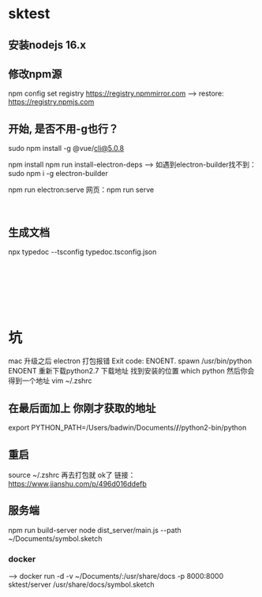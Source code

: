 # sktest

## 安装nodejs 16.x

## 修改npm源
npm config set registry https://registry.npmmirror.com
--> restore: https://registry.npmjs.com

## 开始, 是否不用-g也行？
sudo npm install -g @vue/cli@5.0.8

npm install
npm run install-electron-deps
--> 如遇到electron-builder找不到：sudo npm i -g electron-builder

npm run electron:serve
网页：npm run serve

</br>

## 生成文档
npx typedoc --tsconfig typedoc.tsconfig.json



</br></br></br>
---
# 坑
mac 升级之后 electron 打包报错 Exit code: ENOENT. spawn /usr/bin/python ENOENT
重新下载python2.7 下载地址
找到安装的位置
which python
然后你会得到一个地址
vim ~/.zshrc
## 在最后面加上 你刚才获取的地址 
export PYTHON_PATH=/Users/badwin/Documents/****/****/python2-bin/python
## 重启
source ~/.zshrc
再去打包就 ok了
链接：https://www.jianshu.com/p/496d016ddefb


## 服务端
npm run build-server
node dist_server/main.js --path ~/Documents/symbol.sketch
### docker
--> docker run -d -v ~/Documents/:/usr/share/docs -p 8000:8000  sktest/server /usr/share/docs/symbol.sketch